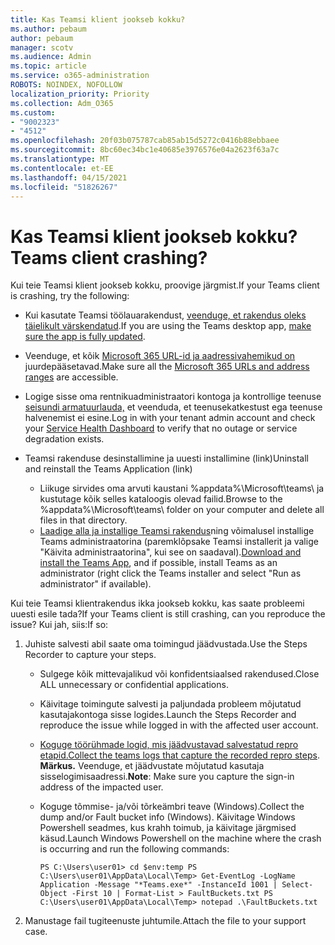 ```yaml
---
title: Kas Teamsi klient jookseb kokku?
ms.author: pebaum
author: pebaum
manager: scotv
ms.audience: Admin
ms.topic: article
ms.service: o365-administration
ROBOTS: NOINDEX, NOFOLLOW
localization_priority: Priority
ms.collection: Adm_O365
ms.custom:
- "9002323"
- "4512"
ms.openlocfilehash: 20f03b075787cab85ab15d5272c0416b88ebbaee
ms.sourcegitcommit: 8bc60ec34bc1e40685e3976576e04a2623f63a7c
ms.translationtype: MT
ms.contentlocale: et-EE
ms.lasthandoff: 04/15/2021
ms.locfileid: "51826267"
---
```

# <a name="teams-client-crashing"></a><span data-ttu-id="dd184-102">Kas Teamsi klient jookseb kokku?</span><span class="sxs-lookup"><span data-stu-id="dd184-102">Teams client crashing?</span></span>

<span data-ttu-id="dd184-103">Kui teie Teamsi klient jookseb kokku, proovige järgmist.</span><span class="sxs-lookup"><span data-stu-id="dd184-103">If your Teams client is crashing, try the following:</span></span>

- <span data-ttu-id="dd184-104">Kui kasutate Teamsi töölauarakendust, [veenduge, et rakendus oleks täielikult värskendatud](https://support.office.com/article/Update-Microsoft-Teams-535a8e4b-45f0-4f6c-8b3d-91bca7a51db1).</span><span class="sxs-lookup"><span data-stu-id="dd184-104">If you are using the Teams desktop app, [make sure the app is fully updated](https://support.office.com/article/Update-Microsoft-Teams-535a8e4b-45f0-4f6c-8b3d-91bca7a51db1).</span></span>

- <span data-ttu-id="dd184-105">Veenduge, et kõik [Microsoft 365 URL-id ja aadressivahemikud on](https://docs.microsoft.com/microsoftteams/connectivity-issues) juurdepääsetavad.</span><span class="sxs-lookup"><span data-stu-id="dd184-105">Make sure all the [Microsoft 365 URLs and address ranges](https://docs.microsoft.com/microsoftteams/connectivity-issues) are accessible.</span></span>

- <span data-ttu-id="dd184-106">Logige sisse oma rentnikuadministraatori kontoga ja kontrollige teenuse [seisundi armatuurlauda,](https://docs.microsoft.com/office365/enterprise/view-service-health) et veenduda, et teenusekatkestust ega teenuse halvenemist ei esine.</span><span class="sxs-lookup"><span data-stu-id="dd184-106">Log in with your tenant admin account and check your [Service Health Dashboard](https://docs.microsoft.com/office365/enterprise/view-service-health) to verify that no outage or service degradation exists.</span></span>

- <span data-ttu-id="dd184-107">Teamsi rakenduse desinstallimine ja uuesti installimine (link)</span><span class="sxs-lookup"><span data-stu-id="dd184-107">Uninstall and reinstall the Teams Application (link)</span></span>
    - <span data-ttu-id="dd184-108">Liikuge sirvides oma arvuti kaustani %appdata%\Microsoft\teams\ ja kustutage kõik selles kataloogis olevad failid.</span><span class="sxs-lookup"><span data-stu-id="dd184-108">Browse to the %appdata%\Microsoft\teams\ folder on your computer and delete all files in that directory.</span></span>
    - <span data-ttu-id="dd184-109">[Laadige alla ja installige Teamsi rakendus](https://www.microsoft.com/microsoft-365/microsoft-teams/group-chat-software#office-DesktopAppDownload-ofoushy)ning võimalusel installige Teams administraatorina (paremklõpsake Teamsi installerit ja valige "Käivita administraatorina", kui see on saadaval).</span><span class="sxs-lookup"><span data-stu-id="dd184-109">[Download and install the Teams App](https://www.microsoft.com/microsoft-365/microsoft-teams/group-chat-software#office-DesktopAppDownload-ofoushy), and if possible, install Teams as an administrator (right click the Teams installer and select "Run as administrator" if available).</span></span>

<span data-ttu-id="dd184-110">Kui teie Teamsi klientrakendus ikka jookseb kokku, kas saate probleemi uuesti esile tada?</span><span class="sxs-lookup"><span data-stu-id="dd184-110">If your Teams client is still crashing, can you reproduce the issue?</span></span> <span data-ttu-id="dd184-111">Kui jah, siis:</span><span class="sxs-lookup"><span data-stu-id="dd184-111">If so:</span></span>

1. <span data-ttu-id="dd184-112">Juhiste salvesti abil saate oma toimingud jäädvustada.</span><span class="sxs-lookup"><span data-stu-id="dd184-112">Use the Steps Recorder to capture your steps.</span></span>
    - <span data-ttu-id="dd184-113">Sulgege kõik mittevajalikud või konfidentsiaalsed rakendused.</span><span class="sxs-lookup"><span data-stu-id="dd184-113">Close ALL unnecessary or confidential applications.</span></span>
    - <span data-ttu-id="dd184-114">Käivitage toimingute salvesti ja paljundada probleem mõjutatud kasutajakontoga sisse logides.</span><span class="sxs-lookup"><span data-stu-id="dd184-114">Launch the Steps Recorder and reproduce the issue while logged in with the affected user account.</span></span>
    - <span data-ttu-id="dd184-115">[Koguge töörühmade logid, mis jäädvustavad salvestatud repro etapid.](https://docs.microsoft.com/microsoftteams/log-files)</span><span class="sxs-lookup"><span data-stu-id="dd184-115">[Collect the teams logs that capture the recorded repro steps](https://docs.microsoft.com/microsoftteams/log-files).</span></span> <span data-ttu-id="dd184-116">**Märkus.** Veenduge, et jäädvustate mõjutatud kasutaja sisselogimisaadressi.</span><span class="sxs-lookup"><span data-stu-id="dd184-116">**Note**: Make sure you capture the sign-in address of the impacted user.</span></span>
    - <span data-ttu-id="dd184-117">Koguge tõmmise- ja/või tõrkeämbri teave (Windows).</span><span class="sxs-lookup"><span data-stu-id="dd184-117">Collect the dump and/or Fault bucket info (Windows).</span></span> <span data-ttu-id="dd184-118">Käivitage Windows Powershell seadmes, kus krahh toimub, ja käivitage järgmised käsud.</span><span class="sxs-lookup"><span data-stu-id="dd184-118">Launch Windows Powershell on the machine where the crash is occurring and run the following commands:</span></span>

        `
        PS C:\Users\user01> cd $env:temp
        PS C:\Users\user01\AppData\Local\Temp> Get-EventLog -LogName Application -Message "*Teams.exe*" -InstanceId 1001 | Select-Object -First 10 | Format-List > FaultBuckets.txt
        PS C:\Users\user01\AppData\Local\Temp> notepad .\FaultBuckets.txt
        `
    
2. <span data-ttu-id="dd184-119">Manustage fail tugiteenuste juhtumile.</span><span class="sxs-lookup"><span data-stu-id="dd184-119">Attach the file to your support case.</span></span>
